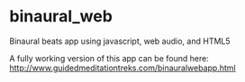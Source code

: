 # binaural_web
Binaural beats app using javascript, web audio, and HTML5

A fully working version of this app can be found here: http://www.guidedmeditationtreks.com/binauralwebapp.html 
